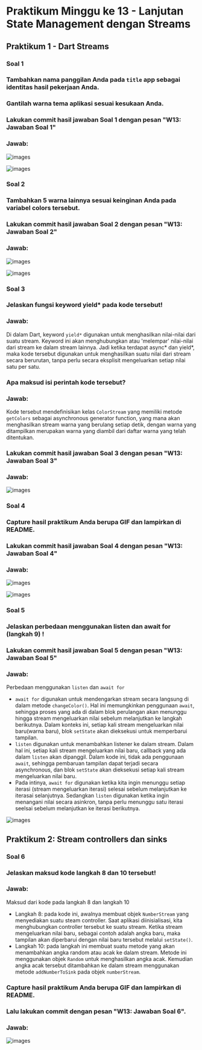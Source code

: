 # Praktikum Minggu ke 13 - Lanjutan State Management dengan Streams

## Praktikum 1 - Dart Streams

### Soal 1
### Tambahkan **nama panggilan Anda** pada `title` app sebagai identitas hasil pekerjaan Anda.
### Gantilah warna tema aplikasi sesuai kesukaan Anda.
### Lakukan commit hasil jawaban Soal 1 dengan pesan "W13: Jawaban Soal 1"
### Jawab:

![images](./docs/soal-1.jpg)

![images](./docs/commit-1.jpg)

### Soal 2
### Tambahkan 5 warna lainnya sesuai keinginan Anda pada variabel colors tersebut.
### Lakukan commit hasil jawaban Soal 2 dengan pesan "W13: Jawaban Soal 2"
### Jawab:

![images](./docs/soal-2.jpg)

![images](./docs/commit-2.jpg)

### Soal 3
### Jelaskan fungsi keyword yield* pada kode tersebut!
### Jawab:
Di dalam Dart, keyword `yield*` digunakan untuk menghasilkan nilai-nilai dari suatu stream. Keyword ini akan menghubungkan atau 'melempar' nilai-nilai dari stream ke dalam stream lainnya. Jadi ketika terdapat async* dan yield*, maka kode tersebut digunakan untuk menghasilkan suatu nilai dari stream secara berurutan, tanpa perlu secara eksplisit mengeluarkan setiap nilai satu per satu.
### Apa maksud isi perintah kode tersebut?
### Jawab:
Kode tersebut mendefinisikan kelas `ColorStream` yang memiliki metode `getColors` sebagai asynchronous generator function, yang mana akan menghasilkan stream warna yang berulang setiap detik, dengan warna yang ditampilkan merupakan warna yang diambil dari daftar warna yang telah ditentukan.

### Lakukan commit hasil jawaban Soal 3 dengan pesan "W13: Jawaban Soal 3"
### Jawab:

![images](./docs/commit-3.jpg)

### Soal 4
### Capture hasil praktikum Anda berupa GIF dan lampirkan di README.
### Lakukan commit hasil jawaban Soal 4 dengan pesan "W13: Jawaban Soal 4"
### Jawab:

![images](./docs/result-soal-4.gif)

![images](./docs/commit-4.jpg)

### Soal 5
### Jelaskan perbedaan menggunakan listen dan await for (langkah 9) !
### Lakukan commit hasil jawaban Soal 5 dengan pesan "W13: Jawaban Soal 5"

### Jawab:
Perbedaan menggunakan `listen` dan `await for`

- `await for` digunakan untuk mendengarkan stream secara langsung di dalam metode `changeColor()`. Hal ini memungkinkan penggunaan `await`, sehingga proses yang ada di dalam blok perulangan akan menunggu hingga stream mengeluarkan nilai sebelum melanjutkan ke langkah berikutnya. Dalam konteks ini, setiap kali stream mengeluarkan nilai baru(warna baru), blok `setState` akan dieksekusi untuk memperbarui tampilan.
- `listen` digunakan untuk menambahkan listener ke dalam stream. Dalam hal ini, setiap kali stream mengeluarkan nilai baru, callback yang ada dalam `listen` akan dipanggil. Dalam kode ini, tidak ada penggunaan `await`, sehingga pembaruan tampilan dapat terjadi secara asynchronous, dan blok `setState` akan dieksekusi setiap kali stream mengeluarkan nilai baru.
- Pada intinya, `await for` digunakan ketika kita ingin menunggu setiap iterasi (stream mengeluarkan iterasi) selesai sebelum melanjutkan ke iterasai selanjutnya. Sedangkan `listen` digunakan ketika ingin menangani nilai secara asinkron, tanpa perlu menunggu satu iterasi seelsai sebelum melanjutkan ke iterasi berikutnya.  

![images](./docs/commit-5.jpg)

## Praktikum 2: Stream controllers dan sinks

### Soal 6
### Jelaskan maksud kode langkah 8 dan 10 tersebut!
### Jawab:
Maksud dari kode pada langkah 8 dan langkah 10
- Langkah 8: pada kode ini, awalnya membuat objek `NumberStream` yang menyediakan suatu steam controller. Saat aplikasi diinisialisasi, kita menghubungkan controller tersebut ke suatu stream. Ketika stream mengeluarkan nilai baru, sebagai contoh adalah angka baru, maka tampilan akan diperbarui dengan nilai baru tersebut melalui `setState()`.
- Langkah 10: pada langkah ini membuat suatu metode yang akan menambahkan angka random atau acak ke dalam stream. Metode ini menggunakan objek `Random` untuk menghasilkan angka acak. Kemudian angka acak tersebut ditambahkan ke dalam stream menggunakan metode `addNumberToSink` pada objek `numberStream`.
### Capture hasil praktikum Anda berupa GIF dan lampirkan di README.
### Lalu lakukan commit dengan pesan "W13: Jawaban Soal 6".
### Jawab:
![images](./docs/result-soal-6.gif)